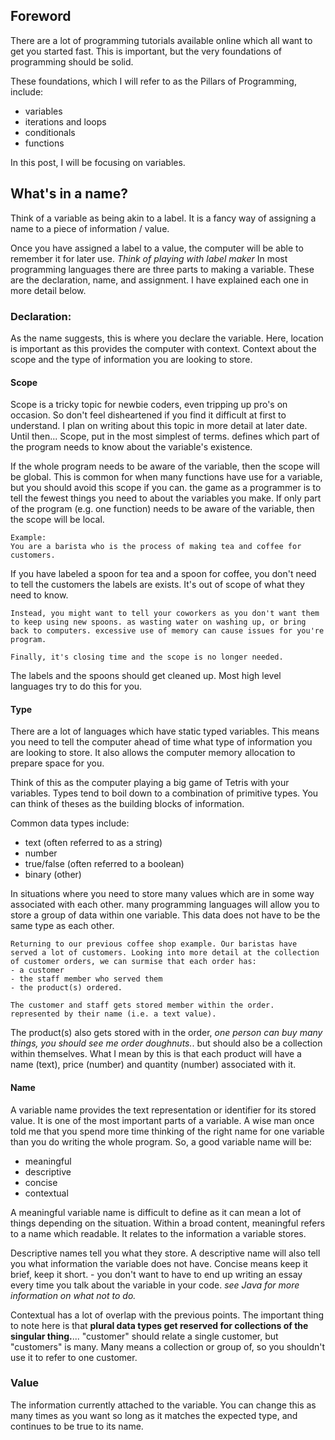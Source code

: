 ## Foreword
 There are a lot of programming tutorials available online which all want to get you started fast. This is important, but the very foundations of programming should be solid.

These foundations, which I will refer to as the Pillars of Programming, include:
- variables
- iterations and loops
- conditionals
- functions

 In this post, I will be focusing on variables.

## What's in a name?
Think of a variable as being akin to a label. It is a fancy way of assigning a name to a piece of information / value.

Once you have assigned a label to a value, the computer will be able to remember it for later use.
*Think of playing with label maker*
In most programming languages there are three parts to making a variable. These are the declaration, name, and assignment. I have explained each one in more detail below.

### Declaration:
As the name suggests, this is where you declare the variable.
 Here, location is important as this provides the computer with context. Context about the scope and the type of information you are looking to store. 
#### Scope
Scope is a tricky topic for newbie coders, even tripping up pro's on occasion. So don't feel disheartened if you find it difficult at first to understand. I plan on writing about this topic in more detail at later date. Until then...
Scope, put in the most simplest of terms. defines which part of the program needs to know about the variable's existence.

If the whole program needs to be aware of the variable, then the scope will be global. This is common for when many functions have use for a variable, but you should avoid this scope if you can. the game as a programmer is to tell the fewest things you need to about the variables you make. 
If only part of the program (e.g. one function) needs to be aware of the variable, then the scope will be local.

    Example:
    You are a barista who is the process of making tea and coffee for customers. 
If you have labeled a spoon for tea and a spoon for coffee, you don't need to tell the customers the labels are exists. It's out of scope of what they need to know. 
 
    Instead, you might want to tell your coworkers as you don't want them to keep using new spoons. as wasting water on washing up, or bring back to computers. excessive use of memory can cause issues for you're program.
 
    Finally, it's closing time and the scope is no longer needed. 
The labels and the spoons should get cleaned up. Most high level languages try to do this for you.

#### Type
There are a lot of languages which have static typed variables. This means you need to tell the computer ahead of time what type of information you are looking to store. 
It also allows the computer memory allocation to prepare space for you.

Think of this as the computer playing a big game of Tetris with your variables. Types tend to boil down to a combination of primitive types. 
You can think of theses as the building blocks of information.

Common data types include:
- text (often referred to as a string)
- number
- true/false (often referred to a boolean)
- binary (other)

In situations where you need to store many values which are in some way associated with each other. many programming languages will allow you to store a group of data within one variable.
 This data does not have to be the same type as each other.

    Returning to our previous coffee shop example. Our baristas have served a lot of customers. Looking into more detail at the collection of customer orders, we can surmise that each order has:
    - a customer
    - the staff member who served them
    - the product(s) ordered.

    The customer and staff gets stored member within the order. represented by their name (i.e. a text value). 
The product(s) also gets stored with in the order, *one person can buy many things, you should see me order doughnuts.*. but should also be a collection within themselves. 
 What I mean by this is that each product will have a name (text), price (number) and quantity (number) associated with it.

#### Name
A variable name provides the text representation or identifier for its stored value.
 It is one of the most important parts of a variable. A wise man once told me that 
     you spend more time thinking of the right name for one variable than you do writing the whole program.
 So, a good variable name will be:
- meaningful
- descriptive
- concise
- contextual

A meaningful variable name is difficult to define as it can mean a lot of things depending on the situation. Within a broad content, meaningful refers to a name which readable. It relates to the information a variable stores.

Descriptive names tell you what they store. A descriptive name will also tell you what information the variable does not have.
Concise means keep it brief, keep it short. - you don't want to have to end up writing an essay every time you talk about the variable in your code. *see Java for more information on what not to do.*

Contextual has a lot of overlap with the previous points. The important thing to note here is that 
**plural data types get reserved for collections of the singular thing.**... "customer" should relate a single customer, but "customers" is many. 
Many means a collection or group of, so you shouldn't use it to refer to one customer.
### Value
The information currently attached to the variable. You can change this as many times as you want so long as it matches the expected type, and continues to be true to its name. 